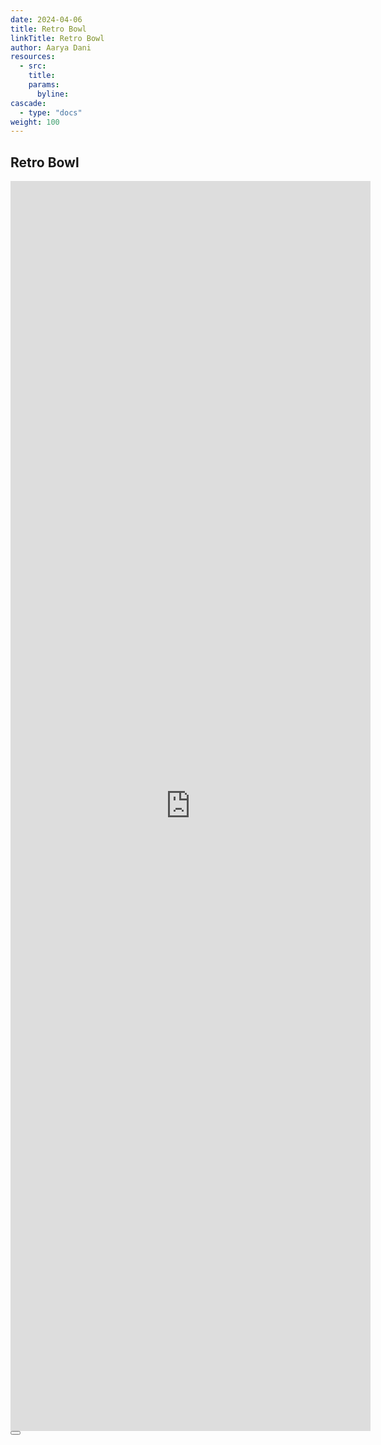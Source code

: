 ```yaml
---
date: 2024-04-06
title: Retro Bowl
linkTitle: Retro Bowl
author: Aarya Dani 
resources:
  - src: 
    title: 
    params:
      byline: 
cascade:
  - type: "docs"
weight: 100
---
```


<!DOCTYPE html>
<html lang="en">
<head>
    <meta charset="UTF-8">
    <meta name="viewport" content="width=device-width, initial-scale=1.0">
    <link rel="stylesheet" href="styles.css">
    <link rel="shortcut icon" href="retro bowl.jpg" type="image">
    <title>Retro Bowl | Alexx743</title>
</head>
<body>

  <h2> Retro Bowl</h2>

<iframe src="https://retro-bowl-six.vercel.app" class="retro-bowl-iframe" style="width: 60vw; height: 50vh; border: none;"></iframe>
    <button 
    onclick="iffs('https://retro-bowl-six.vercel.app')"
     class="fullscreen"></button>
     <script>
      function iffs(href) {
    const iframe = document.querySelector("iframe");
    const stl = iframe.style;
    stl.border = stl.outline = 'none';
    stl.width = '1000vw';
    stl.height = '1000vh';
    stl.position = 'fixed';
    stl.left = stl.right = stl.top = stl.bottom = '0';
    iframe.src = href;
    }
    </script>

<script>
  document.addEventListener("keydown", 
  async (e) => { if ("`" == e.key) window.parent.window.location.replace("https://google.com/") });
</script>

</body>
</html>